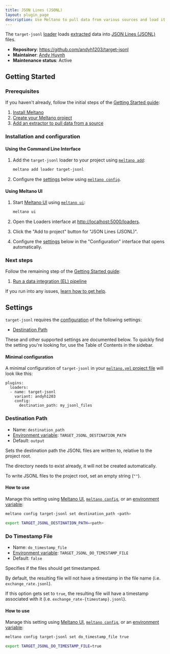 ```yaml
---
title: JSON Lines (JSONL)
layout: plugin_page
description: Use Meltano to pull data from various sources and load it into JSON Lines (JSONL) files
---
```


The `target-jsonl` [loader](https://meltano.com/plugins/loaders/) loads [extracted](https://meltano.com/plugins/extractors/) data into [JSON Lines (JSONL)](https://jsonlines.org/) files.

- **Repository**: <https://github.com/andyh1203/target-jsonl>
- **Maintainer**: [Andy Huynh](https://github.com/andyh1203)
- **Maintenance status**: Active

## Getting Started

### Prerequisites

If you haven't already, follow the initial steps of the [Getting Started guide](https://docs.meltano.com/getting-started.html):

1. [Install Meltano](https://docs.meltano.com/getting-started.html#install-meltano)
1. [Create your Meltano project](https://docs.meltano.com/getting-started.html#create-your-meltano-project)
1. [Add an extractor to pull data from a source](https://docs.meltano.com/getting-started.html#add-an-extractor-to-pull-data-from-a-source)

### Installation and configuration

#### Using the Command Line Interface

1. Add the `target-jsonl` loader to your project using [`meltano add`](https://docs.meltano.com/command-line-interface.html#add):

    ```bash
    meltano add loader target-jsonl
    ```

1. Configure the [settings](#settings) below using [`meltano config`](https://docs.meltano.com/command-line-interface.html#config).

#### Using Meltano UI

1. Start [Meltano UI](https://docs.meltano.com/ui.html) using [`meltano ui`](https://docs.meltano.com/command-line-interface.html#ui):

    ```bash
    meltano ui
    ```

1. Open the Loaders interface at <http://localhost:5000/loaders>.
1. Click the "Add to project" button for "JSON Lines (JSONL)".
1. Configure the [settings](#settings) below in the "Configuration" interface that opens automatically.

### Next steps

Follow the remaining step of the [Getting Started guide](https://docs.meltano.com/getting-started.html):

1. [Run a data integration (EL) pipeline](https://docs.meltano.com/getting-started.html#run-a-data-integration-el-pipeline)

If you run into any issues, [learn how to get help](https://docs.meltano.com/getting-help.html).

## Settings

`target-jsonl` requires the [configuration](https://docs.meltano.com/configuration.html) of the following settings:

- [Destination Path](#destination-path)

These and other supported settings are documented below.
To quickly find the setting you're looking for, use the Table of Contents in the sidebar.

#### Minimal configuration

A minimal configuration of `target-jsonl` in your [`meltano.yml` project file](https://docs.meltano.com/project.html#meltano-yml-project-file) will look like this:

```yml{5-6}
plugins:
  loaders:
  - name: target-jsonl
    variant: andyh1203
    config:
      destination_path: my_jsonl_files
```

### Destination Path

- Name: `destination_path`
- [Environment variable](https://docs.meltano.com/configuration.html#configuring-settings): `TARGET_JSONL_DESTINATION_PATH`
- Default: `output`

Sets the destination path the JSONL files are written to, relative to the project root.

The directory needs to exist already, it will not be created automatically.

To write JSONL files to the project root, set an empty string (`""`).

#### How to use

Manage this setting using [Meltano UI](#using-meltano-ui), [`meltano config`](https://docs.meltano.com/command-line-interface.html#config), or an [environment variable](https://docs.meltano.com/configuration.html#configuring-settings):

```bash
meltano config target-jsonl set destination_path <path>

export TARGET_JSONL_DESTINATION_PATH=<path>
```

### Do Timestamp File

- Name: `do_timestamp_file`
- [Environment variable](https://docs.meltano.com/configuration.html#configuring-settings): `TARGET_JSONL_DO_TIMESTAMP_FILE`
- Default: `false`

Specifies if the files should get timestamped.

By default, the resulting file will not have a timestamp in the file name (i.e. `exchange_rate.jsonl`).

If this option gets set to `true`, the resulting file will have a timestamp associated with it (i.e. `exchange_rate-{timestamp}.jsonl`).

#### How to use

Manage this setting using [Meltano UI](#using-meltano-ui), [`meltano config`](https://docs.meltano.com/command-line-interface.html#config), or an [environment variable](https://docs.meltano.com/configuration.html#configuring-settings):

```bash
meltano config target-jsonl set do_timestamp_file true

export TARGET_JSONL_DO_TIMESTAMP_FILE=true
```
